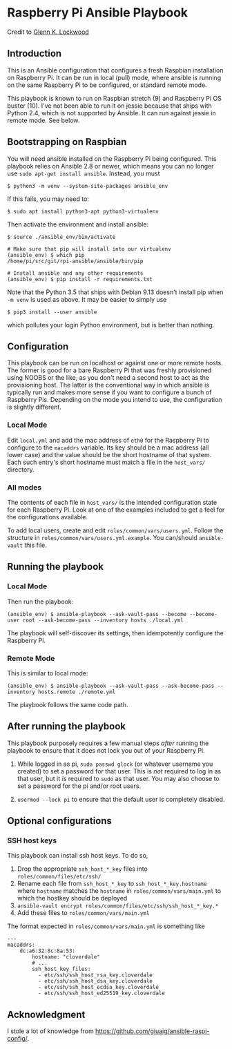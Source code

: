 # Raspberry Pi Ansible Playbook

Credit to [Glenn K. Lockwood](https://github.com/glennklockwood/rpi-ansible)

## Introduction

This is an Ansible configuration that configures a fresh Raspbian installation
on Raspberry Pi.  It can be run in local (pull) mode, where ansible is running
on the same Raspberry Pi to be configured, or standard remote mode.

This playbook is known to run on Raspbian stretch (9) and Raspberry Pi OS
buster (10).  I've not been able to run it on jessie because that ships with
Python 2.4, which is not supported by Ansible.  It can run against jessie in
remote mode.  See below.

## Bootstrapping on Raspbian

You will need ansible installed on the Raspberry Pi being configured.  This
playbook relies on Ansible 2.8 or newer, which means you can no longer use
`sudo apt-get install ansible`.  Instead, you must

    $ python3 -m venv --system-site-packages ansible_env

If this fails, you may need to:

    $ sudo apt install python3-apt python3-virtualenv

Then activate the environment and install ansible:
    
    $ source ./ansible_env/bin/activate
    
    # Make sure that pip will install into our virtualenv
    (ansible_env) $ which pip
    /home/pi/src/git/rpi-ansible/ansible/bin/pip
    
    # Install ansible and any other requirements
    (ansible_env) $ pip install -r requirements.txt

Note that the Python 3.5 that ships with Debian 9.13 doesn't install pip when
`-m venv` is used as above.  It may be easier to simply use

    $ pip3 install --user ansible

which pollutes your login Python environment, but is better than nothing.

## Configuration

This playbook can be run on localhost or against one or more remote hosts.  The
former is good for a bare Raspberry Pi that was freshly provisioned using NOOBS
or the like, as you don't need a second host to act as the provisioning host.
The latter is the conventional way in which ansible is typically run and makes
more sense if you want to configure a bunch of Raspberry Pis.  Depending on
the mode you intend to use, the configuration is slightly different.

### Local Mode

Edit `local.yml` and add the mac address of `eth0` for the Raspberry Pi to
configure to the `macaddrs` variable.  Its key should be a mac address (all
lower case) and the value should be the short hostname of that system.  Each
such entry's short hostname must match a file in the `host_vars/` directory.

### All modes

The contents of each file in `host_vars/` is the intended configuration state
for each Raspberry Pi.  Look at one of the examples included to get a feel for
the configurations available.

To add local users, create and edit `roles/common/vars/users.yml`.  Follow the
structure in `roles/common/vars/users.yml.example`.  You can/should
`ansible-vault` this file.

## Running the playbook

### Local Mode

Then run the playbook:

    (ansible_env) $ ansible-playbook --ask-vault-pass --become --become-user root --ask-become-pass --inventory hosts ./local.yml

The playbook will self-discover its settings, then idempotently configure the
Raspberry Pi.

### Remote Mode

This is similar to local mode:

    (ansible_env) $ ansible-playbook --ask-vault-pass --ask-become-pass --inventory hosts.remote ./remote.yml

The playbook follows the same code path.

## After running the playbook

This playbook purposely requires a few manual steps _after_ running the playbook
to ensure that it does not lock you out of your Raspberry Pi.

1. While logged in as pi, `sudo passwd glock` (or whatever username you created)
   to set a password for that user.  This is _not_ required to log in as that
   user, but it _is_ required to `sudo` as that user.  You may also choose to
   set a password for the pi and/or root users.

2. `usermod --lock pi` to ensure that the default user is completely disabled.

## Optional configurations

### SSH host keys

This playbook can install ssh host keys.  To do so,

1. Drop the appropriate `ssh_host_*_key` files into `roles/common/files/etc/ssh/`
2. Rename each file from `ssh_host_*_key` to `ssh_host_*_key.hostname` where
   `hostname` matches the `hostname` in `roles/common/vars/main.yml` to which
   the hostkey should be deployed
3. `ansible-vault encrypt roles/common/files/etc/ssh/ssh_host_*_key.*`
4. Add these files to `roles/common/vars/main.yml`

The format expected in `roles/common/vars/main.yml` is something like

    ---
    macaddrs:
        dc:a6:32:8c:8a:53:
            hostname: "cloverdale"
            # ...
            ssh_host_key_files:
              - etc/ssh/ssh_host_rsa_key.cloverdale
              - etc/ssh/ssh_host_dsa_key.cloverdale
              - etc/ssh/ssh_host_ecdsa_key.cloverdale
              - etc/ssh/ssh_host_ed25519_key.cloverdale

## Acknowledgment

I stole a lot of knowledge from https://github.com/giuaig/ansible-raspi-config/.
